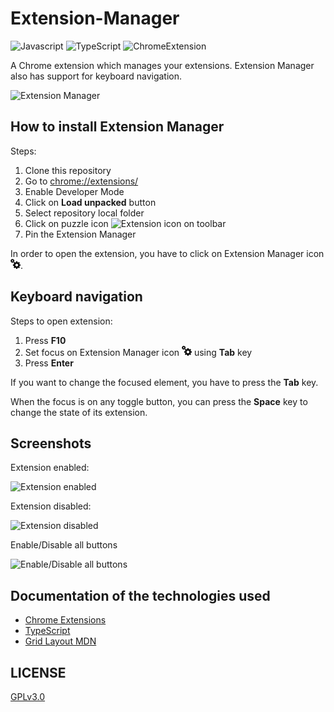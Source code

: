 # Extension-Manager
![Javascript](https://img.shields.io/badge/javascript-F7DF1E?style=for-the-badge&logo=javascript&logoColor=white&labelColor=101010)
![TypeScript](https://img.shields.io/badge/typescript-2D79C7?style=for-the-badge&logo=typescript&logoColor=white&labelColor=101010)
![ChromeExtension](https://img.shields.io/badge/extension-195228?style=for-the-badge&logo=googlechrome&logoColor=white&labelColor=101010)

A Chrome extension which manages your extensions. Extension Manager also has
support for keyboard navigation.

![Extension Manager](https://i.imgur.com/yb3YB5z.png "Extension Manager")

## How to install Extension Manager
Steps:
1. Clone this repository
2. Go to [chrome://extensions/](chrome://extensions/)
3. Enable Developer Mode
4. Click on **Load unpacked** button
5. Select repository local folder
6. Click on puzzle icon <img alt="Extension icon" src="https://i.imgur.com/Mz4oQAy.png" width="16"/> on toolbar
7. Pin the Extension Manager

In order to open the extension, you have to click on Extension Manager icon
<img alt="Extension Manager icon" src="manager.png" width="16"/>.

## Keyboard navigation
Steps to open extension:
1. Press **F10**
2. Set focus on Extension Manager icon <img alt="Extension Manager icon" src="manager.png" width="16"/> using **Tab** key
3. Press **Enter**

If you want to change the focused element, you have to press the **Tab** key.

When the focus is on any toggle button, you can press the **Space** key to
change the state of its extension.

## Screenshots
Extension enabled:

![Extension enabled](https://i.imgur.com/LCYqEXp.png "Extension enabled")

Extension disabled:

![Extension disabled](https://i.imgur.com/vBi2qEW.png "Extension disabled")

Enable/Disable all buttons

![Enable/Disable all buttons](https://i.imgur.com/lzQjdv6.png "Enable/Disable all buttons")

## Documentation of the technologies used
* [Chrome Extensions](https://developer.chrome.com/extensions/management "The chrome.management API")
* [TypeScript](https://www.typescriptlang.org/docs/ "TypeScript")
* [Grid Layout MDN](https://developer.mozilla.org/es/docs/Web/CSS/CSS_Grid_Layout "CSS")

## LICENSE
[GPLv3.0](LICENSE)
